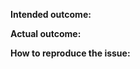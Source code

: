 <!--
  Thanks for filing an issue on Apollo Fetcher!

  Please make sure that you include the following information to ensure that your issue is actionable.

  If you're filing a feature request, you do not need to follow the outline below,
  but please include "feature idea" in the title and include a specific example in which that feature would be useful.
-->

**Intended outcome:**
<!--
What you were trying to accomplish when the bug occurred, and as much code as possible related to the source of the problem.
-->

**Actual outcome:**
<!--
A description of what actually happened, including a screenshot or copy-paste of any related error messages, logs, or other output that might be related.
Places to look for information include your browser console, server console, and network logs.
Please avoid non-specific phrases like “didn’t work” or “broke”.
-->

**How to reproduce the issue:**
<!--
If possible, please create a reproduction using https://github.com/apollographql/react-apollo-error-template and link to it here.
If you prefer an in-browser way to create reproduction, try https://www.webpackbin.com/bins/-KjAoAmOoExoJhPIpPu1

Instructions for how the issue can be reproduced by a maintainer or contributor.
Be as specific as possible, and only mention what is necessary to reproduce the bug.
If possible, try to isolate the exact circumstances in which the bug occurs and avoid speculation over what the cause might be.
-->

